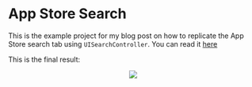 # App Store Search

This is the example project for my blog post on how to replicate the App Store search tab using `UISearchController`. You can read it [here](https://mar.codes/2018-07-17/Replicating-iOS-11-App-Store-search-tab)

This is the final result: 

<p align="center">
	<img align="center" src="./resources/video.gif"/>
</p>




